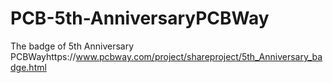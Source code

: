 # PCB-5th-AnniversaryPCBWay
The badge of 5th Anniversary PCBWayhttps://www.pcbway.com/project/shareproject/5th_Anniversary_badge.html
